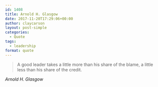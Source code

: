```yaml
---
id: 1408
title: Arnold H. Glasgow
date: 2017-11-20T17:29:06+00:00
author: claycarson
layout: post-simple
categories: 
  - Quote
tags:
  - leadership
format: quote
---
```

> A good leader takes a little more than his share of the blame, a little less than his share of the credit.
 
<cite>Arnold H. Glasgow</cite>

<!--more-->